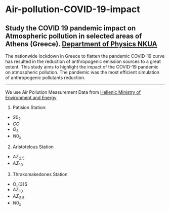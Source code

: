 # Air-pollution-COVID-19-impact

Study the COVID 19 pandemic impact on Atmospheric pollution in selected areas of Athens (Greece). [Department of Physics NKUA](https://www.phys.uoa.gr)
----------

The nationwide lockdown in Greece to flatten the pandemic COVID-19 curve has resulted in the reduction of anthropogenic emission sources to a great extent. This study aims to highlight  the impact of the COVID-19 pandemic on atmospheric pollution.  The pandemic was the most efficient simulation of  anthropogenic pollutants reduction. 

--------

We use Air Pollution Measurement Data from [Hellenic Ministry of Environment and Energy](https://ypen.gov.gr/perivallon/poiotita-tis-atmosfairas/dedomena-metriseon-atmosfairikis-rypansis/)

1. Patision Station:
  - $S0_{2}$
  - $CO$
  - $O_{3}$
  - $N0_{x}$
  
  2. Aristotelous Station
   - $ΑΣ_{2.5}$
   -  $ΑΣ_{10}$
  
  3. Thrakomakedones Station
   - O_{3}$
   - $ΑΣ_{10}$
   - $ΑΣ_{2.5}$
   - $N0_{x}$
